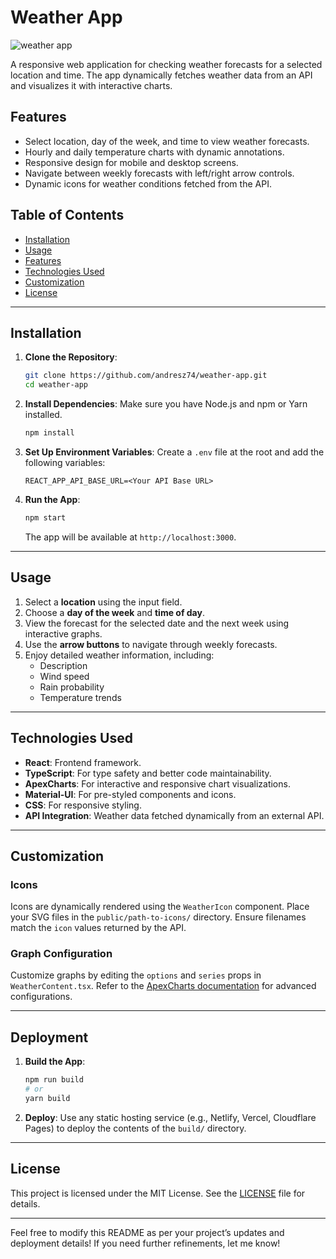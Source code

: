 # Weather App

![weather app](http://zenteno.org/public_assets/weather-app-01.png)

A responsive web application for checking weather forecasts for a selected location and time. The app dynamically fetches weather data from an API and visualizes it with interactive charts.

## Features

-   Select location, day of the week, and time to view weather forecasts.
-   Hourly and daily temperature charts with dynamic annotations.
-   Responsive design for mobile and desktop screens.
-   Navigate between weekly forecasts with left/right arrow controls.
-   Dynamic icons for weather conditions fetched from the API.

## Table of Contents

-   [Installation](#installation)
-   [Usage](#usage)
-   [Features](#features)
-   [Technologies Used](#technologies-used)
-   [Customization](#customization)
-   [License](#license)

---

## Installation

1. **Clone the Repository**:

    ```bash
    git clone https://github.com/andresz74/weather-app.git
    cd weather-app
    ```

2. **Install Dependencies**:
   Make sure you have Node.js and npm or Yarn installed.

    ```bash
    npm install
    ```

3. **Set Up Environment Variables**:
   Create a `.env` file at the root and add the following variables:

    ```env
    REACT_APP_API_BASE_URL=<Your API Base URL>
    ```

4. **Run the App**:

    ```bash
    npm start
    ```

    The app will be available at `http://localhost:3000`.

---

## Usage

1. Select a **location** using the input field.
2. Choose a **day of the week** and **time of day**.
3. View the forecast for the selected date and the next week using interactive graphs.
4. Use the **arrow buttons** to navigate through weekly forecasts.
5. Enjoy detailed weather information, including:
    - Description
    - Wind speed
    - Rain probability
    - Temperature trends

---

## Technologies Used

-   **React**: Frontend framework.
-   **TypeScript**: For type safety and better code maintainability.
-   **ApexCharts**: For interactive and responsive chart visualizations.
-   **Material-UI**: For pre-styled components and icons.
-   **CSS**: For responsive styling.
-   **API Integration**: Weather data fetched dynamically from an external API.

---

## Customization

### Icons

Icons are dynamically rendered using the `WeatherIcon` component. Place your SVG files in the `public/path-to-icons/` directory. Ensure filenames match the `icon` values returned by the API.

### Graph Configuration

Customize graphs by editing the `options` and `series` props in `WeatherContent.tsx`. Refer to the [ApexCharts documentation](https://apexcharts.com/docs/) for advanced configurations.

---

## Deployment

1. **Build the App**:

    ```bash
    npm run build
    # or
    yarn build
    ```

2. **Deploy**:
   Use any static hosting service (e.g., Netlify, Vercel, Cloudflare Pages) to deploy the contents of the `build/` directory.

---

## License

This project is licensed under the MIT License. See the [LICENSE](LICENSE) file for details.

---

Feel free to modify this README as per your project’s updates and deployment details! If you need further refinements, let me know!
